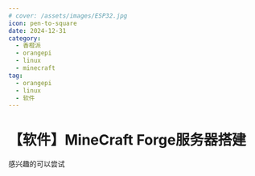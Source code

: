 ```yaml
---
# cover: /assets/images/ESP32.jpg
icon: pen-to-square
date: 2024-12-31
category:
  - 香橙派
  - orangepi
  - linux
  - minecraft
tag:
  - orangepi
  - linux
  - 软件
---
```


# 【软件】MineCraft Forge服务器搭建

感兴趣的可以尝试